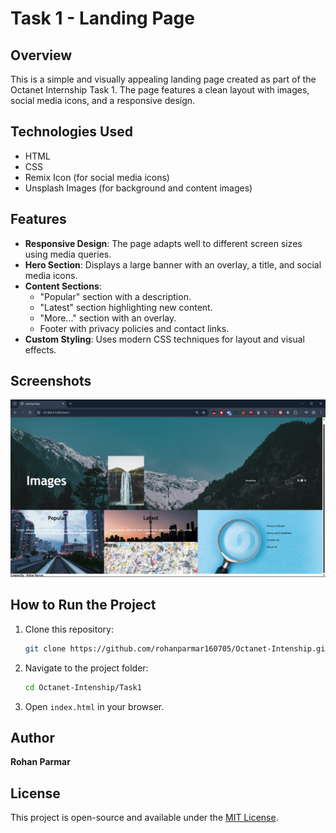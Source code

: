# Task 1 - Landing Page

## Overview
This is a simple and visually appealing landing page created as part of the Octanet Internship Task 1. The page features a clean layout with images, social media icons, and a responsive design.

## Technologies Used
- HTML
- CSS
- Remix Icon (for social media icons)
- Unsplash Images (for background and content images)

## Features
- **Responsive Design**: The page adapts well to different screen sizes using media queries.
- **Hero Section**: Displays a large banner with an overlay, a title, and social media icons.
- **Content Sections**:
  - "Popular" section with a description.
  - "Latest" section highlighting new content.
  - "More..." section with an overlay.
  - Footer with privacy policies and contact links.
- **Custom Styling**: Uses modern CSS techniques for layout and visual effects.

## Screenshots
![Landing Page Screenshot](Task1/task1.png)

## How to Run the Project
1. Clone this repository:
   ```sh
   git clone https://github.com/rohanparmar160705/Octanet-Intenship.git
   ```
2. Navigate to the project folder:
   ```sh
   cd Octanet-Intenship/Task1
   ```
3. Open `index.html` in your browser.

## Author
**Rohan Parmar**

## License
This project is open-source and available under the [MIT License](LICENSE).
